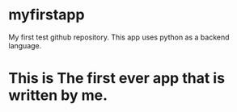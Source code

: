 # myfirstapp
My first test github repository. 
This app uses python as a backend language. 
# This is The first ever app that is written by me.
